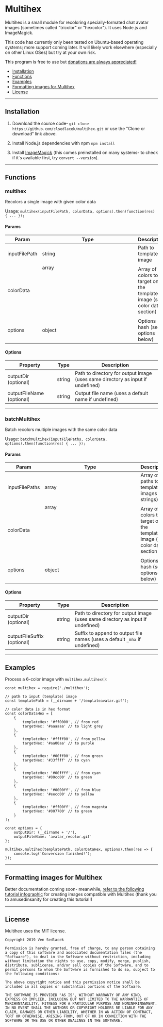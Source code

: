 # Multihex

Multihex is a small module for recoloring specially-formated chat avatar images (sometimes called "tricolor" or "hexcolor"). It uses Node.js and ImageMagick.

This code has currently only been tested on Ubuntu-based operating systems; more support coming later. It will likely work elsewhere (especially on other Linux OSes) but try at your own risk.

This program is free to use but [donations are always appreciated!](https://ko-fi.com/nventous)

* [Installation](#installation)
* [Functions](#functions)
* [Examples](#examples)
* [Formatting images for Multihex](#formatting-images-for-multihex)
* [License](#license)

---

## Installation

1. Download the source code- `git clone https://github.com/clsedlacek/multihex.git` or use the "Clone or download" link above.

2. Install Node.js dependencies with npm `npm install`

3. Install [ImageMagick](https://imagemagick.org/index.php) (this comes preinstalled on many systems- to check if it's available first, try `convert --version`).

---

## Functions

### multihex

Recolors a single image with given color data

Usage: `multihex(inputFilePath, colorData, options).then(function(res) { ... });`

#### Params

| Param | Type | Description |
| ----- | ---- | ----------- |
| inputFilePath | string | Path to template image |
| colorData | array<object> | Array of colors to target on the template image (see color data section) |
| options | object | Options hash (see options below) |

#### Options

| Property | Type | Description |
| -------- | ---- | ----------- |
| outputDir (optional) | string | Path to directory for output image (uses same directory as input if undefined) |
| outputFileName (optional) | string | Output file name (uses a default name if undefined) |

---

### batchMultihex

Batch recolors multiple images with the same color data

Usage: `batchMultihex(inputFilePaths, colorData, options).then(function(res) { ... });`

#### Params

| Param | Type | Description |
| ----- | ---- | ----------- |
| inputFilePaths | array<string> | Array of paths to template images (as strings) |
| colorData | array<object> | Array of colors to target on the template image (see color data section |
| options | object | Options hash (see options below) |

#### Options

| Property | Type | Description |
| -------- | ---- | ----------- |
| outputDir (optional) | string | Path to directory for output image (uses same directory as input if undefined) |
| outputFileSuffix (optional) | string | Suffix to append to output file names (uses a default `_mhx` if undefined) |

---

## Examples

Process a 6-color image with `multihex.multihex()`:

```
const multihex = require('./multihex');

// path to input (template) image
const templatePath = (__dirname + '/templateavatar.gif');

// color data is in hex format
const colorDataHex = [
	{
		templateHex: '#ff0000', // from red
		targetHex: '#aaaaaa' // to light grey
	},
	{
		templateHex: '#ffff00', // from yellow
		targetHex: '#aa00aa' // to purple
	},
	{
		templateHex: '#00ff00', // from green
		targetHex: '#33ffff' // to cyan
	},
	{
		templateHex: '#00ffff', // from cyan
		targetHex: '#00cc00' // to green
	},
	{
		templateHex: '#0000ff', // from blue
		targetHex: '#eecc00' // to yellow
	},
	{
		templateHex: '#ff00ff', // from magenta
		targetHex: '#007700' // to green
	}
];

const options = {
	outputDir: (__dirname + '/'),
	outputFileName: 'avatar_recolor.gif'
};

multihex.multihex(templatePath, colorDataHex, options).then(res => {
	console.log('Conversion finished!');
});

```

---

## Formatting images for Multihex

Better documentation coming soon- meanwhile, [refer to the following tutorial infographic](https://www.deviantart.com/amusedinsanity/art/Tricolor-Hexacolor-Pose-Tutorial-for-CS4-206687253) for creating images compatible with Multihex (thank you to amusedinsanity for creating this tutorial!)

---

## License

Multihex uses the MIT license.

```
Copyright 2019 Ven Sedlacek

Permission is hereby granted, free of charge, to any person obtaining a copy of this software and associated documentation files (the "Software"), to deal in the Software without restriction, including without limitation the rights to use, copy, modify, merge, publish, distribute, sublicense, and/or sell copies of the Software, and to permit persons to whom the Software is furnished to do so, subject to the following conditions:

The above copyright notice and this permission notice shall be included in all copies or substantial portions of the Software.

THE SOFTWARE IS PROVIDED "AS IS", WITHOUT WARRANTY OF ANY KIND, EXPRESS OR IMPLIED, INCLUDING BUT NOT LIMITED TO THE WARRANTIES OF MERCHANTABILITY, FITNESS FOR A PARTICULAR PURPOSE AND NONINFRINGEMENT. IN NO EVENT SHALL THE AUTHORS OR COPYRIGHT HOLDERS BE LIABLE FOR ANY CLAIM, DAMAGES OR OTHER LIABILITY, WHETHER IN AN ACTION OF CONTRACT, TORT OR OTHERWISE, ARISING FROM, OUT OF OR IN CONNECTION WITH THE SOFTWARE OR THE USE OR OTHER DEALINGS IN THE SOFTWARE.
```
